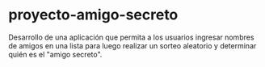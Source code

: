 # proyecto-amigo-secreto
Desarrollo de una aplicación que permita a los usuarios ingresar nombres de amigos en una lista para luego realizar un sorteo aleatorio y determinar quién es el "amigo secreto".
